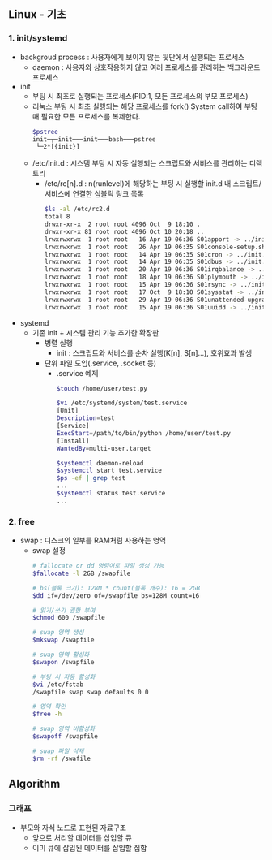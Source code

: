 ## Linux - 기초
### 1. init/systemd
- backgroud process : 사용자에게 보이지 않는 뒷단에서 실행되는 프로세스
  - daemon : 사용자와 상호작용하지 않고 여러 프로세스를 관리하는 백그라운드 프로세스
- init
  - 부팅 시 최초로 실행되는 프로세스(PID:1, 모든 프로세스의 부모 프로세스)
  - 리눅스 부팅 시 최초 실행되는 해당 프로세스를 fork() System call하여 부팅 때 필요한 모든 프로세스를 복제한다.
    ```bash
    $pstree
    init─┬─init───init───bash───pstree
     └─2*[{init}]
    ```
  - /etc/init.d : 시스템 부팅 시 자동 실행되는 스크립트와 서비스를 관리하는 디렉토리
    - /etc/rc[n].d : n(runlevel)에 해당하는 부팅 시 실행할 init.d 내 스크립트/서비스에 연결한 심볼릭 링크 목록
      ```bash
      $ls -al /etc/rc2.d
      total 8
      drwxr-xr-x  2 root root 4096 Oct  9 18:10 .
      drwxr-xr-x 81 root root 4096 Oct 10 20:18 ..
      lrwxrwxrwx  1 root root   16 Apr 19 06:36 S01apport -> ../init.d/apport
      lrwxrwxrwx  1 root root   26 Apr 19 06:35 S01console-setup.sh -> ../init.d/console-setup.sh
      lrwxrwxrwx  1 root root   14 Apr 19 06:35 S01cron -> ../init.d/cron
      lrwxrwxrwx  1 root root   14 Apr 19 06:35 S01dbus -> ../init.d/dbus
      lrwxrwxrwx  1 root root   20 Apr 19 06:36 S01irqbalance -> ../init.d/irqbalance
      lrwxrwxrwx  1 root root   18 Apr 19 06:36 S01plymouth -> ../init.d/plymouth
      lrwxrwxrwx  1 root root   15 Apr 19 06:36 S01rsync -> ../init.d/rsync
      lrwxrwxrwx  1 root root   17 Oct  9 18:10 S01sysstat -> ../init.d/sysstat
      lrwxrwxrwx  1 root root   29 Apr 19 06:36 S01unattended-upgrades -> ../init.d/unattended-upgrades
      lrwxrwxrwx  1 root root   15 Apr 19 06:36 S01uuidd -> ../init.d/uuidd
      ```
- systemd
  - 기존 init + 시스템 관리 기능 추가한 확장판
    - 병렬 실행
      - init : 스크립트와 서비스를 순차 실행(K[n], S[n]...), 호위효과 발생
    - 단위 파일 도입(.service, .socket 등)
      - .service 예제
        ```bash
        $touch /home/user/test.py
        
        $vi /etc/systemd/system/test.service
        [Unit]
        Description=test
        [Service]
        ExecStart=/path/to/bin/python /home/user/test.py
        [Install]
        WantedBy=multi-user.target

        $systemctl daemon-reload
        $systemctl start test.service
        $ps -ef | grep test
        ...
        $systemctl status test.service
        ...
        ```
### 2. free
- swap : 디스크의 일부를 RAM처럼 사용하는 영역
  - swap 설정
    ```bash
    # fallocate or dd 명령어로 파일 생성 가능
    $fallocate -l 2GB /swapfile

    # bs(블록 크기): 128M * count(블록 개수): 16 = 2GB
    $dd if=/dev/zero of=/swapfile bs=128M count=16

    # 읽기/쓰기 권한 부여
    $chmod 600 /swapfile

    # swap 영역 생성
    $mkswap /swapfile

    # swap 영역 활성화
    $swapon /swapfile

    # 부팅 시 자동 활성화
    $vi /etc/fstab
    /swapfile swap swap defaults 0 0

    # 영역 확인
    $free -h

    # swap 영역 비활성화
    $swapoff /swapfile

    # swap 파일 삭제
    $rm -rf /swafile
    ```
##  Algorithm
### 그래프
- 부모와 자식 노드로 표현된 자료구조
  - 앞으로 처리할 데이터를 삽입할 큐
  - 이미 큐에 삽입된 데이터를 삽입할 집합 
